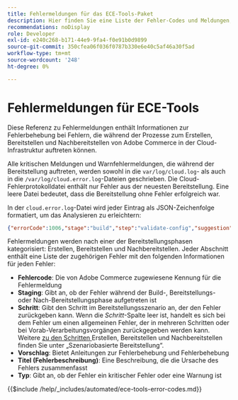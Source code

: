 ```yaml
---
title: Fehlermeldungen für das ECE-Tools-Paket
description: Hier finden Sie eine Liste der Fehler-Codes und Meldungen, die während des Erstellungs-, Bereitstellungs- und Nachbereitstellungsprozesses von Adobe Commerce in der Cloud-Infrastruktur auftreten können.
recommendations: noDisplay
role: Developer
exl-id: e240c268-b171-44e9-9fa4-f0e91b0d9899
source-git-commit: 350cfea06f036f0787b330e6e40c5af46a30f5ad
workflow-type: tm+mt
source-wordcount: '248'
ht-degree: 0%

---
```


# Fehlermeldungen für ECE-Tools

Diese Referenz zu Fehlermeldungen enthält Informationen zur Fehlerbehebung bei Fehlern, die während der Prozesse zum Erstellen, Bereitstellen und Nachbereitstellen von Adobe Commerce in der Cloud-Infrastruktur auftreten können.

Alle kritischen Meldungen und Warnfehlermeldungen, die während der Bereitstellung auftreten, werden sowohl in die `var/log/cloud.log`- als auch in die `/var/log/cloud.error.log`-Dateien geschrieben. Die Cloud-Fehlerprotokolldatei enthält nur Fehler aus der neuesten Bereitstellung. Eine leere Datei bedeutet, dass die Bereitstellung ohne Fehler erfolgreich war.

In der `cloud.error.log`-Datei wird jeder Eintrag als JSON-Zeichenfolge formatiert, um das Analysieren zu erleichtern:

```json
{"errorCode":1006,"stage":"build","step":"validate-config","suggestion":"No stores/website/locales found in config.php\n  To speed up the deploy process do the following:\n  1. Using SSH, log in to your Magento Cloud account\n  2. Run \"php ./vendor/bin/ece-tools config:dump\"\n  3. Using SCP, copy the app/etc/config.php file to your local repository\n  4. Add, commit, and push your changes to the app/etc/config.php file","title":"The configured state is not ideal","type":"warning"}
```

Fehlermeldungen werden nach einer der Bereitstellungsphasen kategorisiert: Erstellen, Bereitstellen und Nachbereitstellen. Jeder Abschnitt enthält eine Liste der zugehörigen Fehler mit den folgenden Informationen für jeden Fehler:

- **Fehlercode**: Die von Adobe Commerce zugewiesene Kennung für die Fehlermeldung
- **Staging**: Gibt an, ob der Fehler während der Build-, Bereitstellungs- oder Nach-Bereitstellungsphase aufgetreten ist
- **Schritt**: Gibt den Schritt im Bereitstellungsszenario an, der den Fehler zurückgeben kann. Wenn die _Schritt_-Spalte leer ist, handelt es sich bei dem Fehler um einen allgemeinen Fehler, der in mehreren Schritten oder bei Vorab-Verarbeitungsvorgängen zurückgegeben werden kann. Weitere [ zu den Schritten ](../deploy/scenario-based.md) Erstellen, Bereitstellen und Nachbereitstellen finden Sie unter „Szenariobasierte Bereitstellung“.
- **Vorschlag**: Bietet Anleitungen zur Fehlerbehebung und Fehlerbehebung
- **Titel (Fehlerbeschreibung)**: Eine Beschreibung, die die Ursache des Fehlers zusammenfasst
- **Typ**: Gibt an, ob der Fehler ein kritischer Fehler oder eine Warnung ist

{{$include /help/_includes/automated/ece-tools-error-codes.md}}
